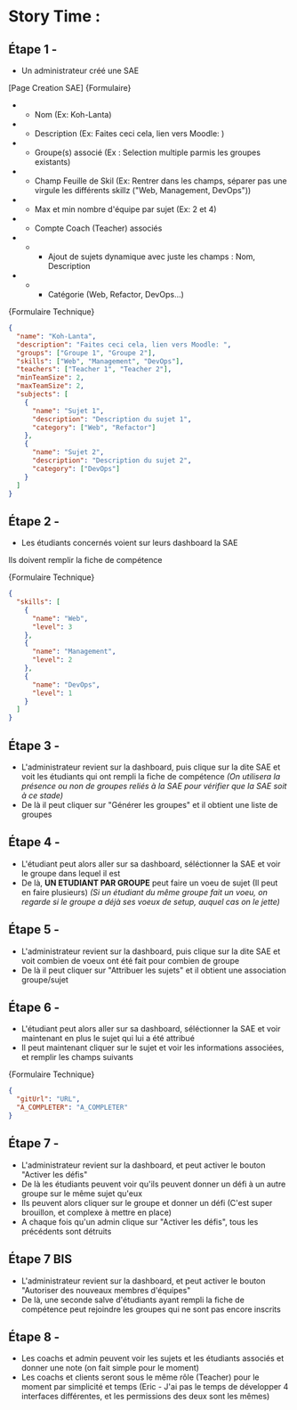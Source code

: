 # Story Time :

## Étape 1 -

- Un administrateur créé une SAE

[Page Creation SAE]
{Formulaire}

- - Nom (Ex: Koh-Lanta)
- - Description (Ex: Faites ceci cela, lien vers Moodle: )
- - Groupe(s) associé (Ex : Selection multiple parmis les groupes existants)
- - Champ Feuille de Skil (Ex: Rentrer dans les champs, séparer pas une virgule les différents skillz ("Web, Management, DevOps"))
- - Max et min nombre d'équipe par sujet (Ex: 2 et 4)
- - Compte Coach (Teacher) associés
- - - Ajout de sujets dynamique avec juste les champs : Nom, Description
- - - Catégorie (Web, Refactor, DevOps...)

{Formulaire Technique}

```json
{
  "name": "Koh-Lanta",
  "description": "Faites ceci cela, lien vers Moodle: ",
  "groups": ["Groupe 1", "Groupe 2"],
  "skills": ["Web", "Management", "DevOps"],
  "teachers": ["Teacher 1", "Teacher 2"],
  "minTeamSize": 2,
  "maxTeamSize": 2,
  "subjects": [
    {
      "name": "Sujet 1",
      "description": "Description du sujet 1",
      "category": ["Web", "Refactor"]
    },
    {
      "name": "Sujet 2",
      "description": "Description du sujet 2",
      "category": ["DevOps"]
    }
  ]
}
```

## Étape 2 -

- Les étudiants concernés voient sur leurs dashboard la SAE

Ils doivent remplir la fiche de compétence

{Formulaire Technique}

```json
{
  "skills": [
    {
      "name": "Web",
      "level": 3
    },
    {
      "name": "Management",
      "level": 2
    },
    {
      "name": "DevOps",
      "level": 1
    }
  ]
}
```

## Étape 3 -

- L'administrateur revient sur la dashboard, puis clique sur la dite SAE et voit les étudiants qui ont rempli la fiche de compétence
  _(On utilisera la présence ou non de groupes reliés à la SAE pour vérifier que la SAE soit à ce stade)_
- De là il peut cliquer sur "Générer les groupes" et il obtient une liste de groupes

## Étape 4 -

- L'étudiant peut alors aller sur sa dashboard, séléctionner la SAE et voir le groupe dans lequel il est
- De là, **UN ETUDIANT PAR GROUPE** peut faire un voeu de sujet (Il peut en faire plusieurs)
  _(Si un étudiant du même groupe fait un voeu, on regarde si le groupe a déjà ses voeux de setup, auquel cas on le jette)_

## Étape 5 -

- L'administrateur revient sur la dashboard, puis clique sur la dite SAE et voit combien de voeux ont été fait pour combien de groupe
- De là il peut cliquer sur "Attribuer les sujets" et il obtient une association groupe/sujet

## Étape 6 -

- L'étudiant peut alors aller sur sa dashboard, séléctionner la SAE et voir maintenant en plus le sujet qui lui a été attribué
- Il peut maintenant cliquer sur le sujet et voir les informations associées, et remplir les champs suivants

{Formulaire Technique}

```json
{
  "gitUrl": "URL",
  "A_COMPLETER": "A_COMPLETER"
}
```

## Étape 7 -

- L'administrateur revient sur la dashboard, et peut activer le bouton "Activer les défis"
- De là les étudiants peuvent voir qu'ils peuvent donner un défi à un autre groupe sur le même sujet qu'eux
- Ils peuvent alors cliquer sur le groupe et donner un défi (C'est super brouillon, et complexe à mettre en place)
- A chaque fois qu'un admin clique sur "Activer les défis", tous les précédents sont détruits

## Étape 7 BIS

- L'administrateur revient sur la dashboard, et peut activer le bouton "Autoriser des nouveaux membres d'équipes"
- De là, une seconde salve d'étudiants ayant rempli la fiche de compétence peut rejoindre les groupes qui ne sont pas encore inscrits

## Étape 8 -

- Les coachs et admin peuvent voir les sujets et les étudiants associés et donner une note (on fait simple pour le moment)
- Les coachs et clients seront sous le même rôle (Teacher) pour le moment par simplicité et temps (Eric - J'ai pas le temps de développer 4 interfaces différentes, et les permissions des deux sont les mêmes)
